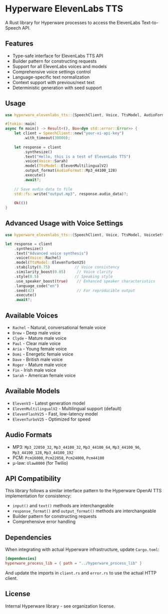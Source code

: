 # Hyperware ElevenLabs TTS

A Rust library for Hyperware processes to access the ElevenLabs Text-to-Speech API.

## Features

- Type-safe interface for ElevenLabs TTS API
- Builder pattern for constructing requests
- Support for all ElevenLabs voices and models
- Comprehensive voice settings control
- Language-specific text normalization
- Context support with previous/next text
- Deterministic generation with seed support

## Usage

```rust
use hyperware_elevenlabs_tts::{SpeechClient, Voice, TtsModel, AudioFormat};

#[tokio::main]
async fn main() -> Result<(), Box<dyn std::error::Error>> {
    let client = SpeechClient::new("your-xi-api-key")
        .with_timeout(30000);
    
    let response = client
        .synthesize()
        .text("Hello, this is a test of ElevenLabs TTS")
        .voice(Voice::Sarah)
        .model(TtsModel::ElevenMultilingualV2)
        .output_format(AudioFormat::Mp3_44100_128)
        .execute()
        .await?;
    
    // Save audio data to file
    std::fs::write("output.mp3", response.audio_data)?;
    
    Ok(())
}
```

## Advanced Usage with Voice Settings

```rust
use hyperware_elevenlabs_tts::{SpeechClient, Voice, TtsModel, VoiceSettings};

let response = client
    .synthesize()
    .text("Advanced voice synthesis")
    .voice(Voice::Rachel)
    .model(TtsModel::ElevenTurboV25)
    .stability(0.75)           // Voice consistency
    .similarity_boost(0.85)     // Voice clarity
    .style(0.5)                // Speaking style
    .use_speaker_boost(true)    // Enhanced speaker characteristics
    .language_code("en")
    .seed(42)                   // For reproducible output
    .execute()
    .await?;
```

## Available Voices

- `Rachel` - Natural, conversational female voice
- `Drew` - Deep male voice
- `Clyde` - Mature male voice
- `Paul` - Clear male voice
- `Aria` - Young female voice
- `Domi` - Energetic female voice
- `Dave` - British male voice
- `Roger` - Mature male voice
- `Fin` - Irish male voice
- `Sarah` - American female voice

## Available Models

- `ElevenV3` - Latest generation model
- `ElevenMultilingualV2` - Multilingual support (default)
- `ElevenFlashV25` - Fast, low-latency model
- `ElevenTurboV25` - Optimized for speed

## Audio Formats

- MP3: `Mp3_22050_32`, `Mp3_44100_32`, `Mp3_44100_64`, `Mp3_44100_96`, `Mp3_44100_128`, `Mp3_44100_192`
- PCM: `Pcm16000`, `Pcm22050`, `Pcm24000`, `Pcm44100`
- μ-law: `Ulaw8000` (for Twilio)

## API Compatibility

This library follows a similar interface pattern to the Hyperware OpenAI TTS implementation for consistency:

- `input()` and `text()` methods are interchangeable
- `response_format()` and `output_format()` methods are interchangeable
- Builder pattern for constructing requests
- Comprehensive error handling

## Dependencies

When integrating with actual Hyperware infrastructure, update `Cargo.toml`:

```toml
[dependencies]
hyperware_process_lib = { path = "../hyperware_process_lib" }
```

And update the imports in `client.rs` and `error.rs` to use the actual HTTP client.

## License

Internal Hyperware library - see organization license.